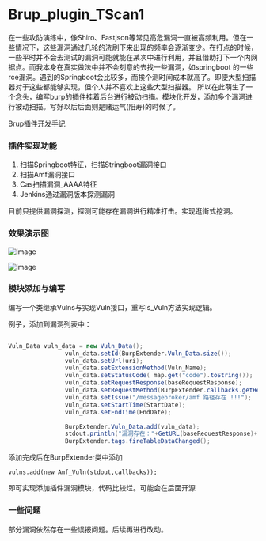 # Brup_plugin_TScan1
在一些攻防演练中，像Shiro、Fastjson等常见高危漏洞一直被高频利用。但在一些情况下，这些漏洞通过几轮的洗刷下来出现的频率会逐渐变少。在打点的时候，一些平时并不会去测试的漏洞可能就能在某次中进行利用，并且借助打下一个内网据点。而我本身在真实做法中并不会刻意的去找一些漏洞，如springboot 的一些rce漏洞。遇到的Springboot会比较多，而挨个测时间成本就高了。即便大型扫描器对于这些都能够实现，但个人并不喜欢上这些大型扫描器。 所以在此萌生了一个念头，编写burp的插件挂着后台进行被动扫描。模块化开发，添加多个漏洞进行被动扫描。写好以后后面则是赌运气(阳寿)的时候了。

[Brup插件开发手记](https://www.cnblogs.com/nice0e3/p/15085841.html)

### 插件实现功能

1. 扫描Springboot特征，扫描Stringboot漏洞接口
2. 扫描Amf漏洞接口
3. Cas扫描漏洞_AAAA特征
4. Jenkins通过漏洞版本探测漏洞

目前只提供漏洞探测，探测可能存在漏洞进行精准打击。实现逛街式挖洞。

### 效果演示图

![image](https://user-images.githubusercontent.com/42479546/128038703-289eb90d-b344-4c25-9114-de033c118c1f.png)

![image](https://user-images.githubusercontent.com/42479546/128038756-80ab06f6-17e4-4a2e-946f-b01b28d4dd1c.png)

### 模块添加与编写

编写一个类继承Vulns与实现Vuln接口，重写Is_Vuln方法实现逻辑。

例子，添加到漏洞列表中：

```java

Vuln_Data vuln_data = new Vuln_Data();
                vuln_data.setId(BurpExtender.Vuln_Data.size());
                vuln_data.setUrl(uri);
                vuln_data.setExtensionMethod(Vuln_Name);
                vuln_data.setStatusCode( map.get("code").toString());
                vuln_data.setRequestResponse(baseRequestResponse);
                vuln_data.setRequestMethod(BurpExtender.callbacks.getHelpers().analyzeRequest(baseRequestResponse).getMethod());
                vuln_data.setIssue("/messagebroker/amf 路径存在 !!!");
                vuln_data.setStartTime(StartDate);
                vuln_data.setEndTime(EndDate);

                BurpExtender.Vuln_Data.add(vuln_data);
                stdout.println("漏洞存在："+GetURL(baseRequestResponse)+Vnln_Path);
                BurpExtender.tags.fireTableDataChanged();
```

添加完成后在BurpExtender类中添加
```
vulns.add(new Amf_Vuln(stdout,callbacks));
```

即可实现添加插件漏洞模块，代码比较烂。可能会在后面开源

### 一些问题
部分漏洞依然存在一些误报问题。后续再进行改动。
